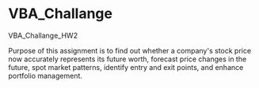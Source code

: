 # VBA_Challange
VBA_Challange_HW2

Purpose of this assignment is to find out whether a company's stock price now accurately represents its future worth, forecast price changes in the future, spot market patterns, identify entry and exit points, and enhance portfolio management.